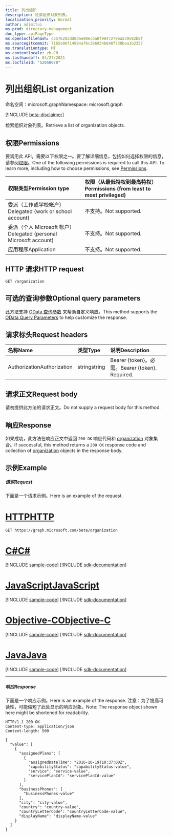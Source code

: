 ```yaml
---
title: 列出组织
description: 检索组织对象列表。
localization_priority: Normal
author: adimitui
ms.prod: directory-management
doc_type: apiPageType
ms.openlocfilehash: c5576202dd8dae086cba8f9847279ba239582b8f
ms.sourcegitcommit: 71b5a96f14984a76c386934b648f730baa1b2357
ms.translationtype: MT
ms.contentlocale: zh-CN
ms.lasthandoff: 04/27/2021
ms.locfileid: "52050078"
---
```

# <a name="list-organization"></a><span data-ttu-id="fea7c-103">列出组织</span><span class="sxs-lookup"><span data-stu-id="fea7c-103">List organization</span></span>

<span data-ttu-id="fea7c-104">命名空间：microsoft.graph</span><span class="sxs-lookup"><span data-stu-id="fea7c-104">Namespace: microsoft.graph</span></span>

[!INCLUDE [beta-disclaimer](../../includes/beta-disclaimer.md)]

<span data-ttu-id="fea7c-105">检索组织对象列表。</span><span class="sxs-lookup"><span data-stu-id="fea7c-105">Retrieve a list of organization objects.</span></span>
## <a name="permissions"></a><span data-ttu-id="fea7c-106">权限</span><span class="sxs-lookup"><span data-stu-id="fea7c-106">Permissions</span></span>
<span data-ttu-id="fea7c-p101">要调用此 API，需要以下权限之一。要了解详细信息，包括如何选择权限的信息，请参阅[权限](/graph/permissions-reference)。</span><span class="sxs-lookup"><span data-stu-id="fea7c-p101">One of the following permissions is required to call this API. To learn more, including how to choose permissions, see [Permissions](/graph/permissions-reference).</span></span>

|<span data-ttu-id="fea7c-109">权限类型</span><span class="sxs-lookup"><span data-stu-id="fea7c-109">Permission type</span></span>      | <span data-ttu-id="fea7c-110">权限（从最低特权到最高特权）</span><span class="sxs-lookup"><span data-stu-id="fea7c-110">Permissions (from least to most privileged)</span></span>              |
|:--------------------|:---------------------------------------------------------|
|<span data-ttu-id="fea7c-111">委派（工作或学校帐户）</span><span class="sxs-lookup"><span data-stu-id="fea7c-111">Delegated (work or school account)</span></span> | <span data-ttu-id="fea7c-112">不支持。</span><span class="sxs-lookup"><span data-stu-id="fea7c-112">Not supported.</span></span>    |
|<span data-ttu-id="fea7c-113">委派（个人 Microsoft 帐户）</span><span class="sxs-lookup"><span data-stu-id="fea7c-113">Delegated (personal Microsoft account)</span></span> | <span data-ttu-id="fea7c-114">不支持。</span><span class="sxs-lookup"><span data-stu-id="fea7c-114">Not supported.</span></span>    |
|<span data-ttu-id="fea7c-115">应用程序</span><span class="sxs-lookup"><span data-stu-id="fea7c-115">Application</span></span> | <span data-ttu-id="fea7c-116">不支持。</span><span class="sxs-lookup"><span data-stu-id="fea7c-116">Not supported.</span></span> |

## <a name="http-request"></a><span data-ttu-id="fea7c-117">HTTP 请求</span><span class="sxs-lookup"><span data-stu-id="fea7c-117">HTTP request</span></span>
<!-- { "blockType": "ignored" } -->
```http
GET /organization
```
## <a name="optional-query-parameters"></a><span data-ttu-id="fea7c-118">可选的查询参数</span><span class="sxs-lookup"><span data-stu-id="fea7c-118">Optional query parameters</span></span>
<span data-ttu-id="fea7c-119">此方法支持 [OData 查询参数](/graph/query-parameters) 来帮助自定义响应。</span><span class="sxs-lookup"><span data-stu-id="fea7c-119">This method supports the [OData Query Parameters](/graph/query-parameters) to help customize the response.</span></span>
## <a name="request-headers"></a><span data-ttu-id="fea7c-120">请求标头</span><span class="sxs-lookup"><span data-stu-id="fea7c-120">Request headers</span></span>
| <span data-ttu-id="fea7c-121">名称</span><span class="sxs-lookup"><span data-stu-id="fea7c-121">Name</span></span>       | <span data-ttu-id="fea7c-122">类型</span><span class="sxs-lookup"><span data-stu-id="fea7c-122">Type</span></span> | <span data-ttu-id="fea7c-123">说明</span><span class="sxs-lookup"><span data-stu-id="fea7c-123">Description</span></span>|
|:-----------|:------|:----------|
| <span data-ttu-id="fea7c-124">Authorization</span><span class="sxs-lookup"><span data-stu-id="fea7c-124">Authorization</span></span>  | <span data-ttu-id="fea7c-125">string</span><span class="sxs-lookup"><span data-stu-id="fea7c-125">string</span></span>  | <span data-ttu-id="fea7c-p102">Bearer {token}。必需。</span><span class="sxs-lookup"><span data-stu-id="fea7c-p102">Bearer {token}. Required.</span></span> |

## <a name="request-body"></a><span data-ttu-id="fea7c-128">请求正文</span><span class="sxs-lookup"><span data-stu-id="fea7c-128">Request body</span></span>
<span data-ttu-id="fea7c-129">请勿提供此方法的请求正文。</span><span class="sxs-lookup"><span data-stu-id="fea7c-129">Do not supply a request body for this method.</span></span>

## <a name="response"></a><span data-ttu-id="fea7c-130">响应</span><span class="sxs-lookup"><span data-stu-id="fea7c-130">Response</span></span>

<span data-ttu-id="fea7c-131">如果成功，此方法在响应正文中返回 `200 OK` 响应代码和 [organization](../resources/organization.md) 对象集合。</span><span class="sxs-lookup"><span data-stu-id="fea7c-131">If successful, this method returns a `200 OK` response code and collection of [organization](../resources/organization.md) objects in the response body.</span></span>
## <a name="example"></a><span data-ttu-id="fea7c-132">示例</span><span class="sxs-lookup"><span data-stu-id="fea7c-132">Example</span></span>
##### <a name="request"></a><span data-ttu-id="fea7c-133">请求</span><span class="sxs-lookup"><span data-stu-id="fea7c-133">Request</span></span>
<span data-ttu-id="fea7c-134">下面是一个请求示例。</span><span class="sxs-lookup"><span data-stu-id="fea7c-134">Here is an example of the request.</span></span>

# <a name="http"></a>[<span data-ttu-id="fea7c-135">HTTP</span><span class="sxs-lookup"><span data-stu-id="fea7c-135">HTTP</span></span>](#tab/http)
<!-- {
  "blockType": "request",
  "name": "get_organization_2"
}-->
```msgraph-interactive
GET https://graph.microsoft.com/beta/organization
```
# <a name="c"></a>[<span data-ttu-id="fea7c-136">C#</span><span class="sxs-lookup"><span data-stu-id="fea7c-136">C#</span></span>](#tab/csharp)
[!INCLUDE [sample-code](../includes/snippets/csharp/get-organization-2-csharp-snippets.md)]
[!INCLUDE [sdk-documentation](../includes/snippets/snippets-sdk-documentation-link.md)]

# <a name="javascript"></a>[<span data-ttu-id="fea7c-137">JavaScript</span><span class="sxs-lookup"><span data-stu-id="fea7c-137">JavaScript</span></span>](#tab/javascript)
[!INCLUDE [sample-code](../includes/snippets/javascript/get-organization-2-javascript-snippets.md)]
[!INCLUDE [sdk-documentation](../includes/snippets/snippets-sdk-documentation-link.md)]

# <a name="objective-c"></a>[<span data-ttu-id="fea7c-138">Objective-C</span><span class="sxs-lookup"><span data-stu-id="fea7c-138">Objective-C</span></span>](#tab/objc)
[!INCLUDE [sample-code](../includes/snippets/objc/get-organization-2-objc-snippets.md)]
[!INCLUDE [sdk-documentation](../includes/snippets/snippets-sdk-documentation-link.md)]

# <a name="java"></a>[<span data-ttu-id="fea7c-139">Java</span><span class="sxs-lookup"><span data-stu-id="fea7c-139">Java</span></span>](#tab/java)
[!INCLUDE [sample-code](../includes/snippets/java/get-organization-2-java-snippets.md)]
[!INCLUDE [sdk-documentation](../includes/snippets/snippets-sdk-documentation-link.md)]

---

##### <a name="response"></a><span data-ttu-id="fea7c-140">响应</span><span class="sxs-lookup"><span data-stu-id="fea7c-140">Response</span></span>
<span data-ttu-id="fea7c-141">下面是一个响应示例。</span><span class="sxs-lookup"><span data-stu-id="fea7c-141">Here is an example of the response.</span></span> <span data-ttu-id="fea7c-142">注意：为了提高可读性，可能缩短了此处显示的响应对象。</span><span class="sxs-lookup"><span data-stu-id="fea7c-142">Note: The response object shown here might be shortened for readability.</span></span>
<!-- {
  "blockType": "response",
  "truncated": true,
  "@odata.type": "microsoft.graph.organization",
  "isCollection": true
} -->
```http
HTTP/1.1 200 OK
Content-type: application/json
Content-length: 500

{
  "value": [
    {
      "assignedPlans": [
        {
          "assignedDateTime": "2016-10-19T10:37:00Z",
          "capabilityStatus": "capabilityStatus-value",
          "service": "service-value",
          "servicePlanId": "servicePlanId-value"
        }
      ],
      "businessPhones": [
        "businessPhones-value"
      ],
      "city": "city-value",
      "country": "country-value",
      "countryLetterCode": "countryLetterCode-value",
      "displayName": "displayName-value"
    }
  ]
}
```

<!-- uuid: 8fcb5dbc-d5aa-4681-8e31-b001d5168d79
2015-10-25 14:57:30 UTC -->
<!--
{
  "type": "#page.annotation",
  "description": "List organization",
  "keywords": "",
  "section": "documentation",
  "tocPath": "",
  "suppressions": [
  ]
}
-->
